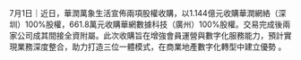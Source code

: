 7月1日｜近日，華潤萬象生活宣佈兩項股權收購，以1.144億元收購華潤網絡（深圳）100%股權，661.8萬元收購華網數據科技（廣州）100%股權。交易完成後兩家公司成其間接全資附屬。此次收購旨在增強會員運營與數字化服務能力，預計實現業務深度整合，助力打造三位一體模式，在商業地產數字化轉型中建立優勢 。